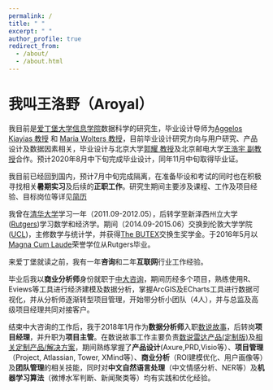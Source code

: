 ```yaml
---
permalink: /
title: " "
excerpt: " "
author_profile: true
redirect_from: 
  - /about/
  - /about.html
---
```




# 我叫王洛野（Aroyal）

我目前是[爱丁堡大学信息学院](https://www.ed.ac.uk/informatics)数据科学的研究生，毕业设计导师为[Aggelos Kiayias 教授](https://www.kiayias.com/Aggelos_Kiayias/Home_of_Aggelos_Kiayias.html) 和 [Maria Wolters 教授](https://www.designinformatics.org/person/maria-wolters/)，目前毕业设计研究方向与用户研究、产品设计及数据因素相关，毕业设计与北京大学[郭耀 教授](http://sei.pku.edu.cn/~yaoguo/)及北京邮电大学[王浩宇 副教授](https://howiepku.github.io/)合作。预计2020年8月中下旬完成毕业设计，同年11月中旬取得毕业证。

我目前已经回到国内，预计7月中旬完成隔离，在准备毕设和考试的同时也在积极寻找相关**暑期实习**及后续的**正职工作**。研究生期间主要涉及课程、工作及项目经验、目标岗位等详见[简历](https://luoyewang.github.io/cv/)

我曾在[清华大学](https://www.tsinghua.edu.cn/)学习一年（2011.09-2012.05），后转学至新泽西州立大学([Rutgers](http://www.rutgers.edu/))学习数学和经济学。期间（2014.09-2015.06）交换到伦敦大学学院([UCL](https://www.ucl.ac.uk/))，主修数学与统计学，并获得[The BUTEX](https://www.butex.ac.uk/scholarships/)交换生奖学金。于2016年5月以[Magna Cum Laude](https://sasundergrad.rutgers.edu/degree-requirements/policies/graduation-honors)荣誉学位从Rutgers毕业。

来爱丁堡就读之前，我有一年**咨询**和二年**互联网**行业工作经验。

毕业后我以**商业分析师**身份就职于[中大咨询](http://www.mpgroup.cn/)，期间历经多个项目，熟练使用R、Eviews等工具进行经济建模及数据分析，掌握ArcGIS及ECharts工具进行数据可视化，并从分析师逐渐转型项目管理，开始带分析小团队（4人），并与总监及高级项目经理共同对接客户。

结束中大咨询的工作后，我于2018年1月作为**数据分析师**入职[数说故事](https://www.datastory.com.cn/)，后转岗**项目经理**，并升职为**项目主管**。在数说故事工作主要负责[数说雷达产品(定制版)](https://www.datastory.com.cn/product/radar/brand)及[相关定制产品/解决方案](https://www.datastory.com.cn/solution)，期间熟练掌握了**产品设计**(Axure,PRD,Visio等）、**项目管理**（Project, Atlassian, Tower, XMind等）、**商业分析**（ROI建模优化、用户画像等）及**团队管理**的相关技能，同时对**中文自然语言处理**（中文情感分析、NER等）及**机器学习算法**（微博水军判断、新闻聚类等）均有实践和优化经验。

